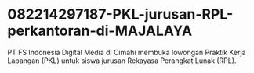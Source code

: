 # 082214297187-PKL-jurusan-RPL-perkantoran-di-MAJALAYA
PT FS Indonesia Digital Media di Cimahi membuka lowongan Praktik Kerja Lapangan (PKL) untuk siswa jurusan Rekayasa Perangkat Lunak (RPL).  
